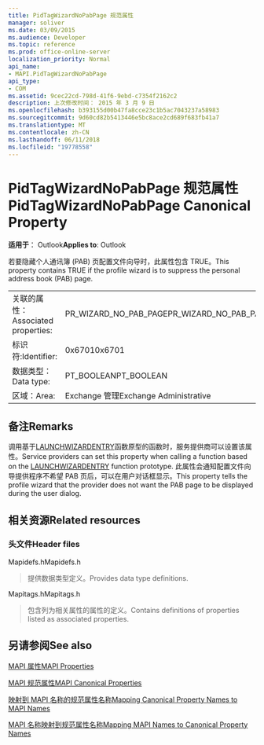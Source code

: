 ```yaml
---
title: PidTagWizardNoPabPage 规范属性
manager: soliver
ms.date: 03/09/2015
ms.audience: Developer
ms.topic: reference
ms.prod: office-online-server
localization_priority: Normal
api_name:
- MAPI.PidTagWizardNoPabPage
api_type:
- COM
ms.assetid: 9cec22cd-798d-41f6-9ebd-c7354f2162c2
description: 上次修改时间： 2015 年 3 月 9 日
ms.openlocfilehash: b393155d00b47fa8cce23c1b5ac7043237a58983
ms.sourcegitcommit: 9d60cd82b5413446e5bc8ace2cd689f683fb41a7
ms.translationtype: MT
ms.contentlocale: zh-CN
ms.lasthandoff: 06/11/2018
ms.locfileid: "19778558"
---
```

# <a name="pidtagwizardnopabpage-canonical-property"></a><span data-ttu-id="01a08-103">PidTagWizardNoPabPage 规范属性</span><span class="sxs-lookup"><span data-stu-id="01a08-103">PidTagWizardNoPabPage Canonical Property</span></span>

  
  
<span data-ttu-id="01a08-104">**适用于**： Outlook</span><span class="sxs-lookup"><span data-stu-id="01a08-104">**Applies to**: Outlook</span></span> 
  
<span data-ttu-id="01a08-105">若要隐藏个人通讯簿 (PAB) 页配置文件向导时，此属性包含 TRUE。</span><span class="sxs-lookup"><span data-stu-id="01a08-105">This property contains TRUE if the profile wizard is to suppress the personal address book (PAB) page.</span></span>
  
|||
|:-----|:-----|
|<span data-ttu-id="01a08-106">关联的属性：</span><span class="sxs-lookup"><span data-stu-id="01a08-106">Associated properties:</span></span>  <br/> |<span data-ttu-id="01a08-107">PR_WIZARD_NO_PAB_PAGE</span><span class="sxs-lookup"><span data-stu-id="01a08-107">PR_WIZARD_NO_PAB_PAGE</span></span>  <br/> |
|<span data-ttu-id="01a08-108">标识符:</span><span class="sxs-lookup"><span data-stu-id="01a08-108">Identifier:</span></span>  <br/> |<span data-ttu-id="01a08-109">0x6701</span><span class="sxs-lookup"><span data-stu-id="01a08-109">0x6701</span></span>  <br/> |
|<span data-ttu-id="01a08-110">数据类型：</span><span class="sxs-lookup"><span data-stu-id="01a08-110">Data type:</span></span>  <br/> |<span data-ttu-id="01a08-111">PT_BOOLEAN</span><span class="sxs-lookup"><span data-stu-id="01a08-111">PT_BOOLEAN</span></span>  <br/> |
|<span data-ttu-id="01a08-112">区域：</span><span class="sxs-lookup"><span data-stu-id="01a08-112">Area:</span></span>  <br/> |<span data-ttu-id="01a08-113">Exchange 管理</span><span class="sxs-lookup"><span data-stu-id="01a08-113">Exchange Administrative</span></span>  <br/> |
   
## <a name="remarks"></a><span data-ttu-id="01a08-114">备注</span><span class="sxs-lookup"><span data-stu-id="01a08-114">Remarks</span></span>

<span data-ttu-id="01a08-115">调用基于[LAUNCHWIZARDENTRY](launchwizardentry.md)函数原型的函数时，服务提供商可以设置该属性。</span><span class="sxs-lookup"><span data-stu-id="01a08-115">Service providers can set this property when calling a function based on the [LAUNCHWIZARDENTRY](launchwizardentry.md) function prototype.</span></span> <span data-ttu-id="01a08-116">此属性会通知配置文件向导提供程序不希望 PAB 页后，可以在用户对话框显示。</span><span class="sxs-lookup"><span data-stu-id="01a08-116">This property tells the profile wizard that the provider does not want the PAB page to be displayed during the user dialog.</span></span> 
  
## <a name="related-resources"></a><span data-ttu-id="01a08-117">相关资源</span><span class="sxs-lookup"><span data-stu-id="01a08-117">Related resources</span></span>

### <a name="header-files"></a><span data-ttu-id="01a08-118">头文件</span><span class="sxs-lookup"><span data-stu-id="01a08-118">Header files</span></span>

<span data-ttu-id="01a08-119">Mapidefs.h</span><span class="sxs-lookup"><span data-stu-id="01a08-119">Mapidefs.h</span></span>
  
> <span data-ttu-id="01a08-120">提供数据类型定义。</span><span class="sxs-lookup"><span data-stu-id="01a08-120">Provides data type definitions.</span></span>
    
<span data-ttu-id="01a08-121">Mapitags.h</span><span class="sxs-lookup"><span data-stu-id="01a08-121">Mapitags.h</span></span>
  
> <span data-ttu-id="01a08-122">包含列为相关属性的属性的定义。</span><span class="sxs-lookup"><span data-stu-id="01a08-122">Contains definitions of properties listed as associated properties.</span></span>
    
## <a name="see-also"></a><span data-ttu-id="01a08-123">另请参阅</span><span class="sxs-lookup"><span data-stu-id="01a08-123">See also</span></span>



[<span data-ttu-id="01a08-124">MAPI 属性</span><span class="sxs-lookup"><span data-stu-id="01a08-124">MAPI Properties</span></span>](mapi-properties.md)
  
[<span data-ttu-id="01a08-125">MAPI 规范属性</span><span class="sxs-lookup"><span data-stu-id="01a08-125">MAPI Canonical Properties</span></span>](mapi-canonical-properties.md)
  
[<span data-ttu-id="01a08-126">映射到 MAPI 名称的规范属性名称</span><span class="sxs-lookup"><span data-stu-id="01a08-126">Mapping Canonical Property Names to MAPI Names</span></span>](mapping-canonical-property-names-to-mapi-names.md)
  
[<span data-ttu-id="01a08-127">MAPI 名称映射到规范属性名称</span><span class="sxs-lookup"><span data-stu-id="01a08-127">Mapping MAPI Names to Canonical Property Names</span></span>](mapping-mapi-names-to-canonical-property-names.md)

